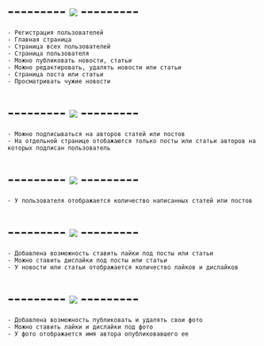 # --------- <a href="https://online-letters.ru/" target="_blank"><img src="https://x-lines.ru/letters/i/cyrillictechno/0020/ff0a1b/20/0/kiereokwewodymtofaao.png" border="0" /></a> ---------
    - Регистрация пользователей
    - Главная страница
    - Страница всех пользователей
    - Страница пользователя
    - Можно публиковать новости, статьи
    - Можно редактировать, удалять новости или статьи
    - Страница поста или статьи
    - Просматривать чужие новости

# --------- <a href="https://online-letters.ru/" target="_blank"><img src="https://x-lines.ru/letters/i/cyrillictechno/0020/fc1d1f/20/0/kiereokwewodymtofa3y.png" border="0" /></a> ---------
    - Можно подписываться на авторов статей или постов
    - На отдельной странице отобажаются только посты или статьи авторов на которых подписан пользователь

# --------- <a href="https://online-letters.ru/" target="_blank"><img src="https://x-lines.ru/letters/i/cyrillictechno/0020/ff0000/20/0/kiereokwewodymtofa3o.png" border="0" /></a> ---------
    - У пользователя отображается количество написанных статей или постов

# --------- <a href="https://online-letters.ru/" target="_blank"><img src="https://x-lines.ru/letters/i/cyrillictechno/0020/ff0000/20/0/kiereokwewodymtofa4y.png" border="0" /></a> ---------
    - Добавлена возможность ставить лайки под посты или статьи
    - Можно ставить дислайки под посты или статьи
    - У новости или статьи отображается количество лайков и дислайков

# --------- <a href="https://online-letters.ru/" target="_blank"><img src="https://x-lines.ru/letters/i/cyrillictechno/0020/ff0000/20/0/kiereokwewodymtofa4o.png" border="0" /></a> ---------
    - Добавлена возможность публиковать и удалять свои фото
    - Можно ставить лайки и дислайки под фото
    - У фото отображается имя автора опубликовавшего ее
